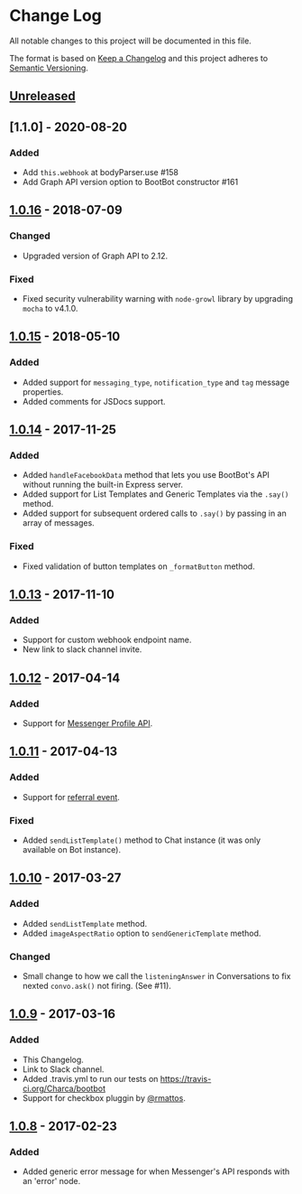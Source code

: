 # Change Log
All notable changes to this project will be documented in this file.

The format is based on [Keep a Changelog](http://keepachangelog.com/)
and this project adheres to [Semantic Versioning](http://semver.org/).

## [Unreleased]

## [1.1.0] - 2020-08-20
### Added
- Add `this.webhook` at bodyParser.use #158
- Add Graph API version option to BootBot constructor #161

## [1.0.16] - 2018-07-09
### Changed
- Upgraded version of Graph API to 2.12.

### Fixed
- Fixed security vulnerability warning with `node-growl` library by upgrading `mocha` to v4.1.0.

## [1.0.15] - 2018-05-10
### Added
- Added support for `messaging_type`, `notification_type` and `tag` message properties.
- Added comments for JSDocs support.

## [1.0.14] - 2017-11-25
### Added
- Added `handleFacebookData` method that lets you use BootBot's API without running the built-in Express server.
- Added support for List Templates and Generic Templates via the `.say()` method.
- Added support for subsequent ordered calls to `.say()` by passing in an array of messages.

### Fixed
- Fixed validation of button templates on `_formatButton` method.

## [1.0.13] - 2017-11-10
### Added
- Support for custom webhook endpoint name.
- New link to slack channel invite.

## [1.0.12] - 2017-04-14
### Added
- Support for [Messenger Profile API](https://developers.facebook.com/docs/messenger-platform/messenger-profile).

## [1.0.11] - 2017-04-13
### Added
- Support for [referral event](https://developers.facebook.com/docs/messenger-platform/referral-params).

### Fixed
- Added `sendListTemplate()` method to Chat instance (it was only available on Bot instance).

## [1.0.10] - 2017-03-27
### Added
- Added `sendListTemplate` method.
- Added `imageAspectRatio` option to `sendGenericTemplate` method.

### Changed
- Small change to how we call the `listeningAnswer` in Conversations to fix nexted `convo.ask()` not firing. (See #11).

## [1.0.9] - 2017-03-16
### Added
- This Changelog.
- Link to Slack channel.
- Added .travis.yml to run our tests on https://travis-ci.org/Charca/bootbot
- Support for checkbox pluggin by [@rmattos](https://github.com/rmattos).

## [1.0.8] - 2017-02-23
### Added
- Added generic error message for when Messenger's API responds with an 'error' node.

[Unreleased]: https://github.com/Charca/bootbot/compare/v1.0.16...HEAD
[1.0.16]: https://github.com/Charca/bootbot/compare/v1.0.15...v1.0.16
[1.0.15]: https://github.com/Charca/bootbot/compare/v1.0.14...v1.0.15
[1.0.14]: https://github.com/Charca/bootbot/compare/v1.0.13...v1.0.14
[1.0.13]: https://github.com/Charca/bootbot/compare/v1.0.12...v1.0.13
[1.0.12]: https://github.com/Charca/bootbot/compare/v1.0.11...v1.0.12
[1.0.11]: https://github.com/Charca/bootbot/compare/v1.0.10...v1.0.11
[1.0.10]: https://github.com/Charca/bootbot/compare/v1.0.9...v1.0.10
[1.0.9]: https://github.com/Charca/bootbot/compare/v1.0.8...v1.0.9
[1.0.8]: https://github.com/Charca/bootbot/compare/v1.0.7...v1.0.8
